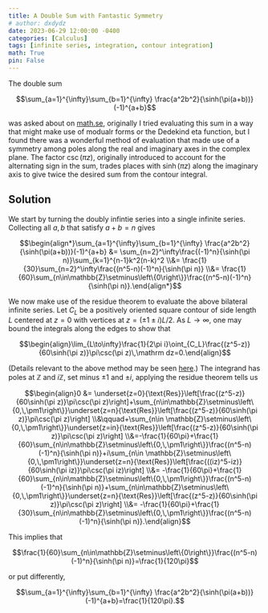 ```yaml
---
title: A Double Sum with Fantastic Symmetry
# author: dxdydz
date: 2023-06-29 12:00:00 -0400
categories: [Calculus]
tags: [infinite series, integration, contour integration]
math: True
pin: False
---
```


The double sum

$$\sum_{a=1}^{\infty}\sum_{b=1}^{\infty} \frac{a^2b^2}{\sinh(\pi(a+b))}(-1)^{a+b}$$

was asked about on [math.se](https://math.stackexchange.com/questions/4622932), originally I tried evaluating this sum in a way that might make use of modualr forms or the Dedekind eta function, but I found there was a wonderful method of evaluation that made use of a symmetry among poles along the real and imaginary axes in the complex plane. The factor $\csc(\pi z)$, originally introduced to account for the alternating sign in the sum, trades places with $\sinh(\pi z)$ along the imaginary axis to give twice the desired sum from the contour integral.

## Solution

We start by turning the doubly infintie series into a single infinite series. Collecting all $a,\,b$ that satisfy $a+b=n$ gives

$$\begin{align*}\sum_{a=1}^{\infty}\sum_{b=1}^{\infty} \frac{a^2b^2}{\sinh(\pi(a+b))}(-1)^{a+b} &= \sum_{n=2}^\infty\frac{(-1)^n}{\sinh(\pi n)}\sum_{k=1}^{n-1}k^2(n-k)^2 \\&= \frac{1}{30}\sum_{n=2}^\infty\frac{(n^5-n)(-1)^n}{\sinh(\pi n)} \\&= \frac{1}{60}\sum_{n\in\mathbb{Z}\setminus\left\{0\right\}}\frac{(n^5-n)(-1)^n}{\sinh(\pi n)}.\end{align*}$$

We now make use of the residue theorem to evaluate the above bilateral infinite series. Let $C_L$ be a positively oriented square contour of side length $L$ centered at $z=0$ with vertices at $z=(\pm1\pm i)L/2$. As $L\to\infty$, one may bound the integrals along the edges to show that

$$\begin{align}\lim_{L\to\infty}\frac{1}{2\pi i}\oint_{C_L}\frac{(z^5-z)}{60\sinh(\pi z)}\pi\csc(\pi z)\,\mathrm dz=0.\end{align}$$

(Details relevant to the above method may be seen [here](http://people.uncw.edu/hermanr/complex/summation-series-residue.pdf).) The integrand has poles at $\mathbb{Z}$ and $i\mathbb{Z}$, set minus $\pm1$ and $\pm i$, applying the residue theorem tells us

$$\begin{align}0 &= \underset{z=0}{\text{Res}}\left[\frac{(z^5-z)}{60\sinh(\pi z)}\pi\csc(\pi z)\right]+\sum_{n\in\mathbb{Z}\setminus\left\{0,\,\pm1\right\}}\underset{z=n}{\text{Res}}\left[\frac{(z^5-z)}{60\sinh(\pi z)}\pi\csc(\pi z)\right] \\&\qquad+\sum_{n\in \mathbb{Z}\setminus\left\{0,\,\pm1\right\}}\underset{z=in}{\text{Res}}\left[\frac{(z^5-z)}{60\sinh(\pi z)}\pi\csc(\pi z)\right] \\&=-\frac{1}{60\pi}+\frac{1}{60}\sum_{n\in\mathbb{Z}\setminus\left\{0,\,\pm1\right\}}\frac{(n^5-n)(-1)^n}{\sinh(\pi n)}+i\sum_{n\in \mathbb{Z}\setminus\left\{0,\,\pm1\right\}}\underset{z=n}{\text{Res}}\left[\frac{((iz)^5-iz)}{60\sinh(\pi iz)}\pi\csc(\pi iz)\right] \\&= -\frac{1}{60\pi}+\frac{1}{60}\sum_{n\in\mathbb{Z}\setminus\left\{0,\,\pm1\right\}}\frac{(n^5-n)(-1)^n}{\sinh(\pi n)}+\sum_{n\in\mathbb{Z}\setminus\left\{0,\,\pm1\right\}}\underset{z=n}{\text{Res}}\left[\frac{(z^5-z)}{60\sinh(\pi z)}\pi\csc(\pi z)\right] \\&= -\frac{1}{60\pi}+\frac{1}{30}\sum_{n\in\mathbb{Z}\setminus\left\{0,\,\pm1\right\}}\frac{(n^5-n)(-1)^n}{\sinh(\pi n)}.\end{align}$$

This implies that

$$\frac{1}{60}\sum_{n\in\mathbb{Z}\setminus\left\{0\right\}}\frac{(n^5-n)(-1)^n}{\sinh(\pi n)}=\frac{1}{120\pi}$$

or put differently,

$$\sum_{a=1}^{\infty}\sum_{b=1}^{\infty} \frac{a^2b^2}{\sinh(\pi(a+b))}(-1)^{a+b}=\frac{1}{120\pi}.$$